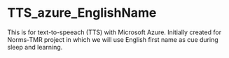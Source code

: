 # TTS_azure_EnglishName
This is for text-to-speeach (TTS) with Microsoft Azure. Initially created for Norms-TMR project in which we will use English first name as cue during sleep and learning. 
